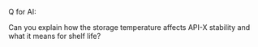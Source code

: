 Q for AI:

Can you explain how the storage temperature affects API-X stability and what it means for shelf life?